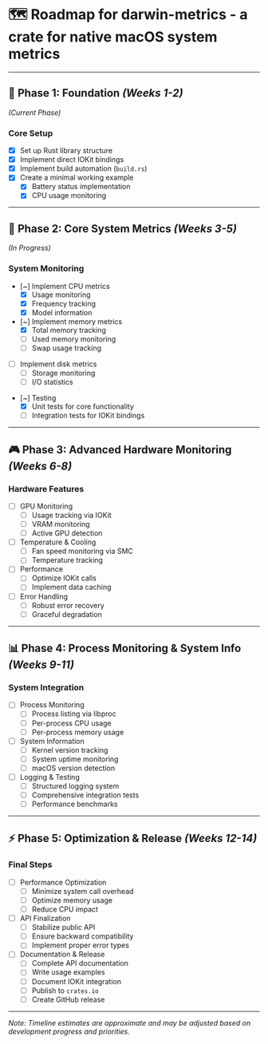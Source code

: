 # 🗺️ Roadmap for darwin-metrics - a crate for native macOS system metrics

---

## 🎯 **Phase 1: Foundation** *(Weeks 1-2)*

*(Current Phase)*

### Core Setup

- [x] Set up Rust library structure
- [x] Implement direct IOKit bindings
- [x] Implement build automation (`build.rs`)
- [x] Create a minimal working example
  - [x] Battery status implementation
  - [x] CPU usage monitoring

---

## 🔄 **Phase 2: Core System Metrics** *(Weeks 3-5)*

*(In Progress)*

### System Monitoring

- [~] Implement CPU metrics
  - [x] Usage monitoring
  - [x] Frequency tracking
  - [x] Model information
- [~] Implement memory metrics
  - [x] Total memory tracking
  - [ ] Used memory monitoring
  - [ ] Swap usage tracking
- [ ] Implement disk metrics
  - [ ] Storage monitoring
  - [ ] I/O statistics
- [~] Testing
  - [x] Unit tests for core functionality
  - [ ] Integration tests for IOKit bindings

---

## 🎮 **Phase 3: Advanced Hardware Monitoring** *(Weeks 6-8)*

### Hardware Features

- [ ] GPU Monitoring
  - [ ] Usage tracking via IOKit
  - [ ] VRAM monitoring
  - [ ] Active GPU detection
- [ ] Temperature & Cooling
  - [ ] Fan speed monitoring via SMC
  - [ ] Temperature tracking
- [ ] Performance
  - [ ] Optimize IOKit calls
  - [ ] Implement data caching
- [ ] Error Handling
  - [ ] Robust error recovery
  - [ ] Graceful degradation

---

## 📊 **Phase 4: Process Monitoring & System Info** *(Weeks 9-11)*

### System Integration

- [ ] Process Monitoring
  - [ ] Process listing via libproc
  - [ ] Per-process CPU usage
  - [ ] Per-process memory usage
- [ ] System Information
  - [ ] Kernel version tracking
  - [ ] System uptime monitoring
  - [ ] macOS version detection
- [ ] Logging & Testing
  - [ ] Structured logging system
  - [ ] Comprehensive integration tests
  - [ ] Performance benchmarks

---

## ⚡ **Phase 5: Optimization & Release** *(Weeks 12-14)*

### Final Steps

- [ ] Performance Optimization
  - [ ] Minimize system call overhead
  - [ ] Optimize memory usage
  - [ ] Reduce CPU impact
- [ ] API Finalization
  - [ ] Stabilize public API
  - [ ] Ensure backward compatibility
  - [ ] Implement proper error types
- [ ] Documentation & Release
  - [ ] Complete API documentation
  - [ ] Write usage examples
  - [ ] Document IOKit integration
  - [ ] Publish to `crates.io`
  - [ ] Create GitHub release

---

*Note: Timeline estimates are approximate and may be adjusted based on development progress and priorities.*
